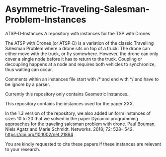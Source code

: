 # Asymmetric-Traveling-Salesman-Problem-Instances
ATSP-D-Instances
A repository with instances for the TSP with Drones

The ATSP with Drones (or ATSP-D) is a variation of the classic Travelling Salesman Problem where a drone sits on top of a truck. The drone can either move with the truck, or fly somewhere. However, the drone can only cover a single node before it has to return to the truck. Coupling or decoupling happens at a node and requires both vehicles to synchronize, thus waiting can occur.

Comments within an instances file start with /* and end with */ and have to be ignore by a parser.

Currently this repository only contains Geometric Instances.

This repository contains the instances used for the paper XXX.

In the 1.3 version of the repository, we also added uniform instances of sizes 10 to 20 that we solved in the paper Dynamic programming approaches for the traveling salesman problem with drone. Paul Bouman, Niels Agatz and Marie Schmidt. Networks. 2018; 72: 528– 542. https://doi.org/10.1002/net.21864

You are kindly requested to cite these papers if these instances are relevant to your research.

